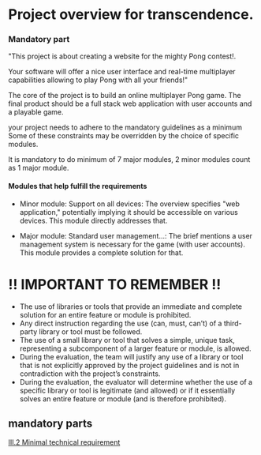 
# Project overview for transcendence.

### Mandatory part
"This project is about creating a website for the mighty Pong contest!. 

Your software will offer a nice user interface and real-time multiplayer capabilities allowing
to play Pong with all your friends!"

The core of the project is to build an online multiplayer Pong game.
The final product should be a full stack web application with user accounts and a playable game.

your project needs to adhere to the mandatory guidelines as a minimum
Some of these constraints may be overridden by the choice of specific
modules.

It is mandatory to do minimum of 7 major modules, 2 minor modules count as 1 major module.


#### Modules that help fulfill the requirements
- Minor module: Support on all devices: The overview specifies "web application," potentially implying it should be accessible on various devices. This module directly addresses that.

- Major module: Standard user management...: The brief mentions a user management system is necessary for the game (with user accounts). This module provides a complete solution for that.


# ‼️  IMPORTANT TO REMEMBER ‼️ 
- The use of libraries or tools that provide an immediate
and complete solution for an entire feature or module is
prohibited.
- Any direct instruction regarding the use (can, must, can’t) of
a third-party library or tool must be followed.
- The use of a small library or tool that solves a simple,
unique task, representing a subcomponent of a larger feature
or module, is allowed.
- During the evaluation, the team will justify any use of a
library or tool that is not explicitly approved by the project
guidelines and is not in contradiction with the project’s
constraints.
- During the evaluation, the evaluator will determine whether the
use of a specific library or tool is legitimate (and allowed)
or if it essentially solves an entire feature or module (and is
therefore prohibited).
 
## mandatory parts
[III.2 Minimal technical requirement](Minimal_technical_requirement.md)

